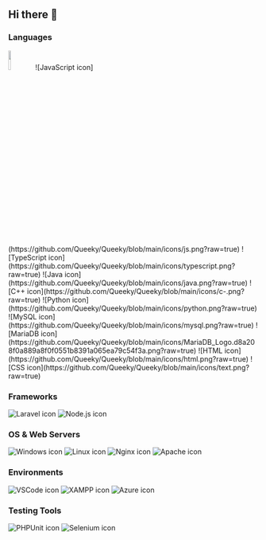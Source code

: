 ## Hi there 👋

### Languages
<img src="https://github.com/Queeky/Queeky/blob/main/icons/php.png?raw=true" width="10%">
![JavaScript icon](https://github.com/Queeky/Queeky/blob/main/icons/js.png?raw=true)
![TypeScript icon](https://github.com/Queeky/Queeky/blob/main/icons/typescript.png?raw=true)
![Java icon](https://github.com/Queeky/Queeky/blob/main/icons/java.png?raw=true)
![C++ icon](https://github.com/Queeky/Queeky/blob/main/icons/c-.png?raw=true)
![Python icon](https://github.com/Queeky/Queeky/blob/main/icons/python.png?raw=true)
![MySQL icon](https://github.com/Queeky/Queeky/blob/main/icons/mysql.png?raw=true)
![MariaDB icon](https://github.com/Queeky/Queeky/blob/main/icons/MariaDB_Logo.d8a208f0a889a8f0f0551b8391a065ea79c54f3a.png?raw=true)
![HTML icon](https://github.com/Queeky/Queeky/blob/main/icons/html.png?raw=true)
![CSS icon](https://github.com/Queeky/Queeky/blob/main/icons/text.png?raw=true)

### Frameworks
![Laravel icon](https://github.com/Queeky/Queeky/blob/main/icons/laravel.png?raw=true)
![Node.js icon](https://github.com/Queeky/Queeky/blob/main/icons/Node.js_logo.svg.png?raw=true)

### OS & Web Servers
![Windows icon](https://github.com/Queeky/Queeky/blob/main/icons/windows.png?raw=true)
![Linux icon](https://github.com/Queeky/Queeky/blob/main/icons/linux.png?raw=true)
![Nginx icon](https://github.com/Queeky/Queeky/blob/main/icons/nginx.png?raw=true)
![Apache icon](https://github.com/Queeky/Queeky/blob/main/icons/apache.png?raw=true)

### Environments
![VSCode icon](https://github.com/Queeky/Queeky/blob/main/icons/Visual_Studio_Code_1.35_icon.svg.png?raw=true)
![XAMPP icon](https://github.com/Queeky/Queeky/blob/main/icons/xampp.png?raw=true)
![Azure icon](https://github.com/Queeky/Queeky/blob/main/icons/azure.png?raw=true)

### Testing Tools
![PHPUnit icon](https://github.com/Queeky/Queeky/blob/main/icons/phpunit.png?raw=true)
![Selenium icon](https://github.com/Queeky/Queeky/blob/main/icons/Selenium_Logo.png?raw=true)

<!--
**Queeky/Queeky** is a ✨ _special_ ✨ repository because its `README.md` (this file) appears on your GitHub profile.

Here are some ideas to get you started:

- 🔭 I’m currently working on ...
- 🌱 I’m currently learning ...
- 👯 I’m looking to collaborate on ...
- 🤔 I’m looking for help with ...
- 💬 Ask me about ...
- 📫 How to reach me: ...
- 😄 Pronouns: ...
- ⚡ Fun fact: ...
-->
